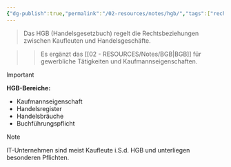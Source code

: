 ```yaml
---
{"dg-publish":true,"permalink":"/02-resources/notes/hgb/","tags":["rechtliches/handelsrecht","business/unternehmen"],"noteIcon":"","updated":"2025-09-16T16:45:37.472+02:00"}
---
```



>Das HGB (Handelsgesetzbuch) regelt die Rechtsbeziehungen zwischen Kaufleuten und Handelsgeschäfte.

>>Es ergänzt das [[02 - RESOURCES/Notes/BGB\|BGB]] für gewerbliche Tätigkeiten und Kaufmannseigenschaften.

>[!important] 
>**HGB-Bereiche:**
>- Kaufmannseigenschaft
>- Handelsregister
>- Handelsbräuche
>- Buchführungspflicht

>[!note] 
>IT-Unternehmen sind meist Kaufleute i.S.d. HGB und unterliegen besonderen Pflichten.